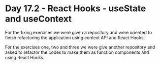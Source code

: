# Day 17.2 - React Hooks - useState and useContext

For the fixing exercises we were given a repository and were oriented to finish refactoring the application using context API and React Hooks.

For the exercises one, two and three we were give another repository and asked to refactor the codes to make them as function components and using React Hooks.
